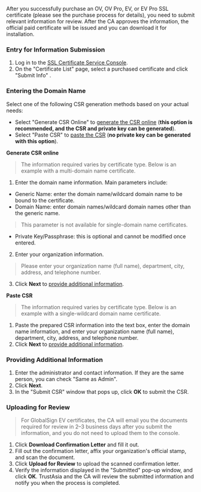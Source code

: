 After you successfully purchase an OV, OV Pro, EV, or EV Pro SSL certificate (please see the purchase process for details), you need to submit relevant information for review.
After the CA approves the information, the official paid certificate will be issued and you can download it for installation.

### Entry for Information Submission
1. Log in to the [SSL Certificate Service Console](https://console.cloud.tencent.com/ssl).
2. On the "Certificate List" page, select a purchased certificate and click "Submit Info" .

### Entering the Domain Name
Select one of the following CSR generation methods based on your actual needs:
- Select "Generate CSR Online" to [generate the CSR online](#csr1) (**this option is recommended, and the CSR and private key can be generated**).
- Select "Paste CSR" to [paste the CSR](#csr2) (**no private key can be generated with this option**).

**Generate CSR online**<span id="csr1"></span>
>The information required varies by certificate type. Below is an example with a multi-domain name certificate.

1. Enter the domain name information.
Main parameters include:
 - Generic Name: enter the domain name/wildcard domain name to be bound to the certificate.
 - Domain Name: enter domain names/wildcard domain names other than the generic name.
>This parameter is not available for single-domain name certificates.
 - Private Key/Passphrase: this is optional and cannot be modified once entered.
2. Enter your organization information.
>Please enter your organization name (full name), department, city, address, and telephone number.
>
3. Click **Next** to [provide additional information](#message).

**Paste CSR**<span id="csr2"></span>
>The information required varies by certificate type. Below is an example with a single-wildcard domain name certificate.

1. Paste the prepared CSR information into the text box, enter the domain name information, and enter your organization name (full name), department, city, address, and telephone number.
2. Click **Next** to [provide additional information](#message).

<span id="message"></span>
### Providing Additional Information
1. Enter the administrator and contact information. If they are the same person, you can check "Same as Admin".
2. Click **Next**.
3. In the "Submit CSR" window that pops up, click **OK** to submit the CSR.

### Uploading for Review
>For GlobalSign EV certificates, the CA will email you the documents required for review in 2–3 business days after you submit the information, and you do not need to upload them to the console.

1. Click **Download Confirmation Letter** and fill it out.
2. Fill out the confirmation letter, affix your organization's official stamp, and scan the document.
3. Click **Upload for Review** to upload the scanned confirmation letter.
4. Verify the information displayed in the "Submitted" pop-up window, and click **OK**. TrustAsia and the CA will review the submitted information and notify you when the process is completed.
